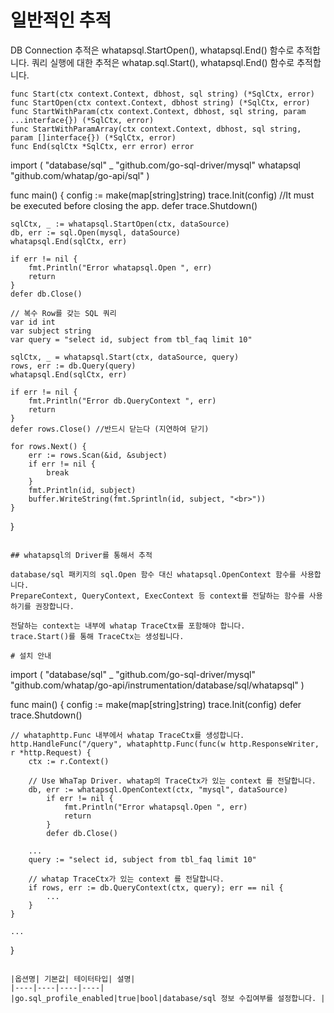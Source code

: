 
# 일반적인 추적

DB Connection 추적은 whatapsql.StartOpen(), whatapsql.End() 함수로 추적합니다. 
쿼리 실행에 대한 추적은 whatap.sql.Start(), whatapsql.End() 함수로 추적합니다. 

```
func Start(ctx context.Context, dbhost, sql string) (*SqlCtx, error) 
func StartOpen(ctx context.Context, dbhost string) (*SqlCtx, error)
func StartWithParam(ctx context.Context, dbhost, sql string, param ...interface{}) (*SqlCtx, error)
func StartWithParamArray(ctx context.Context, dbhost, sql string, param []interface{}) (*SqlCtx, error)
func End(sqlCtx *SqlCtx, err error) error 
```
import (
	"database/sql"
	_ "github.com/go-sql-driver/mysql"
    whatapsql "github.com/whatap/go-api/sql"
)

func main() {
    config := make(map[string]string)
    trace.Init(config)
	//It must be executed before closing the app.
	defer trace.Shutdown()
    
	sqlCtx, _ := whatapsql.StartOpen(ctx, dataSource)
	db, err := sql.Open(mysql, dataSource)
	whatapsql.End(sqlCtx, err)
	
	if err != nil {
		fmt.Println("Error whatapsql.Open ", err)
		return
	}
	defer db.Close()

	// 복수 Row를 갖는 SQL 쿼리
	var id int
	var subject string
	var query = "select id, subject from tbl_faq limit 10"
	
	sqlCtx, _ = whatapsql.Start(ctx, dataSource, query)
	rows, err := db.Query(query)
	whatapsql.End(sqlCtx, err)
	
	if err != nil {
		fmt.Println("Error db.QueryContext ", err)
		return
	}
	defer rows.Close() //반드시 닫는다 (지연하여 닫기)

	for rows.Next() {
		err := rows.Scan(&id, &subject)
		if err != nil {
			break
		}
		fmt.Println(id, subject)
		buffer.WriteString(fmt.Sprintln(id, subject, "<br>"))
	}
	
}        
```

## whatapsql의 Driver를 통해서 추적

database/sql 패키지의 sql.Open 함수 대신 whatapsql.OpenContext 함수를 사용합니다.  
PrepareContext, QueryContext, ExecContext 등 context를 전달하는 함수를 사용하기를 권장합니다. 

전달하는 context는 내부에 whatap TraceCtx를 포함해야 합니다.  
trace.Start()를 통해 TraceCtx는 생성됩니다.

# 설치 안내 

```
import (
	"database/sql"
    _ "github.com/go-sql-driver/mysql"
	"github.com/whatap/go-api/instrumentation/database/sql/whatapsql"
)


func main() {
    config := make(map[string]string)
    trace.Init(config)
    defer trace.Shutdown()
    
    // whataphttp.Func 내부에서 whatap TraceCtx를 생성합니다. 
    http.HandleFunc("/query", whataphttp.Func(func(w http.ResponseWriter, r *http.Request) {
        ctx := r.Context()
        
        // Use WhaTap Driver. whatap의 TraceCtx가 있는 context 를 전달합니다. 
        db, err := whatapsql.OpenContext(ctx, "mysql", dataSource)
	    	if err != nil {
	    		fmt.Println("Error whatapsql.Open ", err)
	    		return
	    	}
	    	defer db.Close()

	    ... 
	    query := "select id, subject from tbl_faq limit 10"
	    
	    // whatap TraceCtx가 있는 context 를 전달합니다. 
	    if rows, err := db.QueryContext(ctx, query); err == nil {
		    ...
		}
	}
	
	...
}
```

|옵션명| 기본값| 테이터타입| 설명|
|----|----|----|----|
|go.sql_profile_enabled|true|bool|database/sql 정보 수집여부를 설정합니다. |

